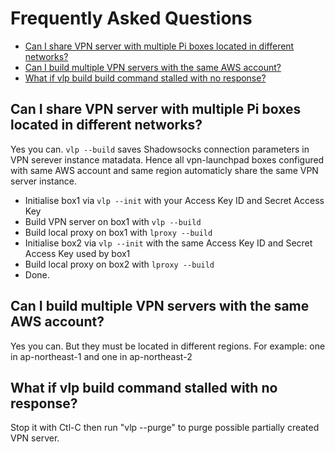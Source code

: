 # Frequently Asked Questions

- [Can I share VPN server with multiple Pi boxes located in different networks?](#can-i-share-vpn-server-with-multiple-pi-boxes-located-in-different-networks)
- [Can I build multiple VPN servers with the same AWS account?](#can-i-build-multiple-vpn-servers-with-the-same-aws-account)
- [What if vlp build build command stalled with no response?](#what-if-vlp-build-command-stalled-with-no-response)

## Can I share VPN server with multiple Pi boxes located in different networks?

Yes you can. `vlp --build` saves Shadowsocks connection parameters in VPN serever instance matadata. Hence all vpn-launchpad boxes configured with same AWS account and same region automaticly share the same VPN server instance.
- Initialise box1 via `vlp --init` with your Access Key ID and Secret Access Key
- Build VPN server on box1 with `vlp --build`
- Build local proxy on box1 with `lproxy --build`
- Initialise box2 via `vlp --init` with the same Access Key ID and Secret Access Key used by box1
- Build local proxy on box2 with `lproxy --build`
- Done.


## Can I build multiple VPN servers with the same AWS account?

Yes you can. But they must be located in different regions. For example: one in ap-northeast-1 and one in ap-northeast-2


## What if vlp build command stalled with no response?

Stop it with Ctl-C then run "vlp --purge" to purge possible partially created VPN server.
